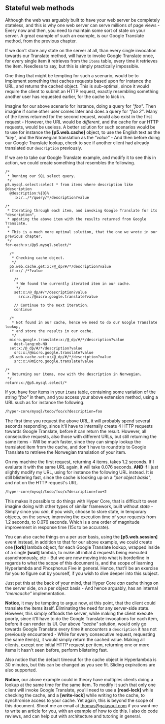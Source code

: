 ## Stateful web methods

Although the web was arguably built to have your web server be completely stateless, and this is why one
web server can serve millions of page views - Every now and then, you need to maintain some sort of state 
on your server. A great example of such an example, is our Google Translate method, from the previous chapter.

If we don't store any state on the server at all, than every single invocation towards our Translate method, 
will have to invoke Google Translate once, for every single item it retrieves from the `items` table, 
every time it retrieves the item. Needless to say, but this is simply practically impossible.

One thing that might be tempting for such a scenario, would be to implement something that caches requests
based upon for instance the URL, and returns the cached object. This is sub-optimal, since it
would require the client to submit an HTTP request, exactly resembling something another user has 
requested earlier, for the cache to kick in.

Imagine for our above scenario for instance, doing a query for _"foo"_. Then imagine if some other user 
comes later and does a query for _"foo 2"_. Many of the items returned for the second request, would 
also exist in the first request - However, the URL would be *different*, and the cache for our 
HTTP requests, would be useless. A better solution for such scenarios would be to use for instance the
**[p5.web.cache]** object, to use the English text as the _"key"_, and the Norwegian translation
as the _"value"_ - And then before doing our Google Translate lookup, check to see if another
client had already translated our `description` previously.

If we are to take our Google Translate example, and modify it to see this in action, we could create
something that resembles the following.

```hyperlambda
/*
 * Running our SQL select query.
 */
p5.mysql.select:select * from items where description like @description
  @description:%{0}%
    :x:/../*/query/*/description?value

/*
 * Iterating through each item, and invoking Google Translate for its "description",
 * updating the above item with the results returned from Google Translate.
 *
 * This is a much more optimal solution, that the one we wrote in our previous chapter.
 */
for-each:x:/@p5.mysql.select/*

  /*
   * Checking cache object.
   */
  p5.web.cache.get:x:/@_dp/#/*/description?value
  if:x:/-/*?value
  
    /*
     * We found the currently iterated item in our cache.
     */
    set:x:/@_dp/#/*/description?value
      src:x:/@micro.google.translate?value

    // Continue to the next iteration.
    continue

  /*
   * Not found in our cache, hence we need to do our Google Translate lookup, 
   * and store the results in our cache.
   */
  micro.google.translate:x:/@_dp/#/*/description?value
    dest-lang:nb-NO
  set:x:/@_dp/#/*/description?value
    src:x:/@micro.google.translate?value
  p5.web.cache.set:x:/@_dp/#/*/description?value
    src:x:/@micro.google.translate?value

/*
 * Returning our items, now with the description in Norwegian.
 */
return:x:/@p5.mysql.select/*
```

If you have four items in your `items` table, containing some variation of the string _"foo"_ in them,
and you access your above extension method, using a URL such as for instance the following.

```markdown
/hyper-core/mysql/todo/foo/x?description=foo
```

The first time you request the above URL, it will probably spend several seconds responding, since it'll
have to internally create 4 HTTP requests towards Google Translate, before it can return the result.
However, all consecutive requests, also those with different URLs, but still returning the
same items - Will be much faster, since they can simply lookup the translated item from the cache,
and don't have to roundtrip to Google Translate to retrieve the Norwegian translation of your item.

On my machine the first request, returning 4 items, takes 1.2 seconds. If I evaluate it with the same
URL again, it will take 0.076 seconds. **AND** if I just slightly modify my URL, using for instance
the following URL instead. It is still blistering fast, since the cache is looking up on a _"per object basis"_,
and not on the HTTP request's URL.

```markdown
/hyper-core/mysql/todo/foo/x?description=foo+2
```

This makes it possible to do things with Hyper Core, that is difficult to even imagine doing with
other types of similar framework, built without *state* - Simply since you _can_, if you wish,
choose to store state, in temporary objects, on the server, improving the execution time of your
requests from 1.2 seconds, to 0.076 seconds. Which is a one order of magnitude improvement in
response time (15x to be accurate).

You can also cache things on a per user basis, using the **[p5.web.session]** event instead, in addition
to that for our above example, we could create one **[fork]** lambda object, for each Google Translate
lookup, wrapped inside of a single **[wait]** lambda, to make all initial 4 requests being executed
asynchronously, etc - But we are now moving into what is borderline in regards to what the scope 
of this document is, and the scope of learning Hyperlambda and Phosphorus Five in general. Hence, 
that'll be an exercise for you to figure out by yourself, if you wish to dive deeper into this subject.

Just put this at the back of your mind, that Hyper Core *can* cache things on the server side, on a per
object basis - And hence arguably, has an internal _"memcache"_ implementation.

**Notice**, it may be tempting to argue now, at this point, that the client could translate the
items itself. Eliminating the need for any server-side state. However, this simply offloads the server,
while making the client execute poorly, since it'll have to do the Google Translate invocations for
each item, before it can render its UI. Our above _"cache"_ solution, would only go towards Google Translate
every time it encounters a `description` it has not previously encountered - While for every consecutive
request, requesting the same item(s), it would simply return the cached value. Making all clients, 
except one initial HTTP request per item, returning one or more items it hasn't seen before, 
perform blistering fast.

Also notice that the default timeout for the cache object in Hyperlambda is 30 minutes, but this
can be changed as you see fit. Sliding expirations are also supported.

**Notice**, our above example could in theory have multiples clients doing a lookup at the same time
for the same item. To modify it such that only one client will invoke Google Translate, you'll need
to use a **[read-lock]** while checking the cache, and a **[write-lock]** while writing to the cache,
to synchronise access to your cache. Yet again, this is beyond the scope of this document. Shoot me 
an email at thomas@gaiasoul.com if you want me to write an article for you, with an example of how to 
do this. I also do code reviews, and can help out with architecture and tutoring in general.
